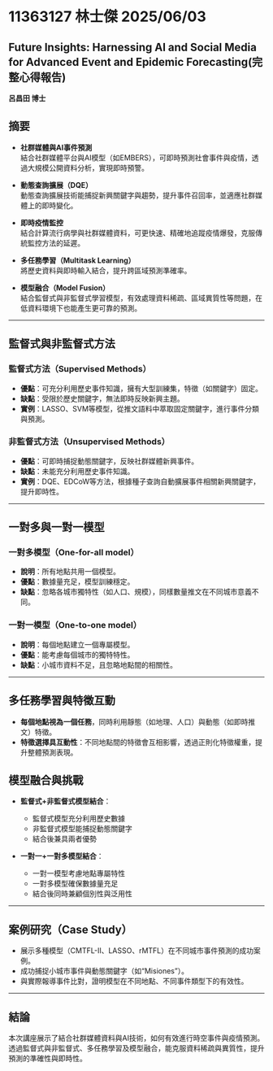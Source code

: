# 11363127 林士傑 2025/06/03
## Future Insights: Harnessing AI and Social Media for Advanced Event and Epidemic Forecasting(完整心得報告)
**呂昌田 博士**

## 摘要

- **社群媒體與AI事件預測**  
  結合社群媒體平台與AI模型（如EMBERS），可即時預測社會事件與疫情，透過大規模公開資料分析，實現即時預警。

- **動態查詢擴展（DQE）**  
  動態查詢擴展技術能捕捉新興關鍵字與趨勢，提升事件召回率，並適應社群媒體上的即時變化。

- **即時疫情監控**  
  結合計算流行病學與社群媒體資料，可更快速、精確地追蹤疫情爆發，克服傳統監控方法的延遲。

- **多任務學習（Multitask Learning）**  
  將歷史資料與即時輸入結合，提升跨區域預測準確率。

- **模型融合（Model Fusion）**  
  結合監督式與非監督式學習模型，有效處理資料稀疏、區域異質性等問題，在低資料環境下也能產生更可靠的預測。

---

## 監督式與非監督式方法

### 監督式方法（Supervised Methods）

- **優點**：可充分利用歷史事件知識，擁有大型訓練集，特徵（如關鍵字）固定。
- **缺點**：受限於歷史關鍵字，無法即時反映新興主題。
- **實例**：LASSO、SVM等模型，從推文語料中萃取固定關鍵字，進行事件分類與預測。

### 非監督式方法（Unsupervised Methods）

- **優點**：可即時捕捉動態關鍵字，反映社群媒體新興事件。
- **缺點**：未能充分利用歷史事件知識。
- **實例**：DQE、EDCoW等方法，根據種子查詢自動擴展事件相關新興關鍵字，提升即時性。


---

## 一對多與一對一模型

### 一對多模型（One-for-all model）

- **說明**：所有地點共用一個模型。
- **優點**：數據量充足，模型訓練穩定。
- **缺點**：忽略各城市獨特性（如人口、規模），同樣數量推文在不同城市意義不同。


### 一對一模型（One-to-one model）

- **說明**：每個地點建立一個專屬模型。
- **優點**：能考慮每個城市的獨特特性。
- **缺點**：小城市資料不足，且忽略地點間的相關性。

---

## 多任務學習與特徵互動

- **每個地點視為一個任務**，同時利用靜態（如地理、人口）與動態（如即時推文）特徵。
- **特徵選擇具互動性**：不同地點間的特徵會互相影響，透過正則化特徵權重，提升整體預測表現。

## 模型融合與挑戰

- **監督式+非監督式模型結合**：  
  - 監督式模型充分利用歷史數據
  - 非監督式模型能捕捉動態關鍵字
  - 結合後兼具兩者優勢

- **一對一+一對多模型結合**：  
  - 一對一模型考慮地點專屬特性
  - 一對多模型確保數據量充足
  - 結合後同時兼顧個別性與泛用性

---

## 案例研究（Case Study）

- 展示多種模型（CMTFL-II、LASSO、rMTFL）在不同城市事件預測的成功案例。
- 成功捕捉小城市事件與動態關鍵字（如“Misiones”）。
- 與實際報導事件比對，證明模型在不同地點、不同事件類型下的有效性。

---

## 結論

本次講座展示了結合社群媒體資料與AI技術，如何有效進行時空事件與疫情預測。透過監督式與非監督式、多任務學習及模型融合，能克服資料稀疏與異質性，提升預測的準確性與即時性。
